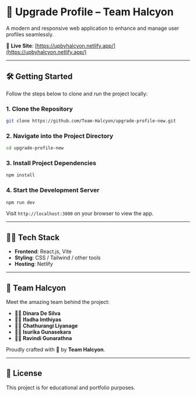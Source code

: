# 🚀 Upgrade Profile – Team Halcyon

A modern and responsive web application to enhance and manage user profiles seamlessly.

🔗 **Live Site**: [https://upbyhalcyon.netlify.app/](https://upbyhalcyon.netlify.app/)

---

## 🛠️ Getting Started

Follow the steps below to clone and run the project locally:

### 1. Clone the Repository

```bash
git clone https://github.com/Team-Halcyon/upgrade-profile-new.git
```
### 2. Navigate into the Project Directory

```bash
cd upgrade-profile-new
```
### 3. Install Project Dependencies
```bash
npm install
```
### 4. Start the Development Server
```bash
npm run dev
```
Visit ```http://localhost:3000``` on your browser to view the app.

---

## 👨‍💻 Tech Stack

- **Frontend**: React.js, Vite
- **Styling**: CSS / Tailwind / other tools
- **Hosting**: Netlify

---

## 👥 Team Halcyon

Meet the amazing team behind the project:

- 👩‍💻 **Dinara De Silva**
- 👩‍💻 **Ifadha Imthiyas**
- 👩‍💻 **Chathurangi Liyanage**
- 👩‍💻 **Isurika Gunasekara**
- 👩‍💻 **Ravindi Gunarathna**

Proudly crafted with 💙 by **Team Halcyon**.

---

## 📄 License

This project is for educational and portfolio purposes.

